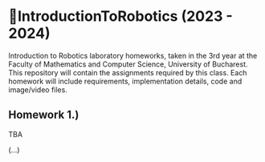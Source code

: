 # :electric_plug:IntroductionToRobotics (2023 - 2024)
Introduction to Robotics laboratory homeworks, taken in the 3rd year at the Faculty of Mathematics and Computer Science, University of Bucharest. 
This repository will contain the assignments required by this class. 
Each homework will include requirements, implementation details, code and image/video files.

## Homework 1.)
TBA

(...)

